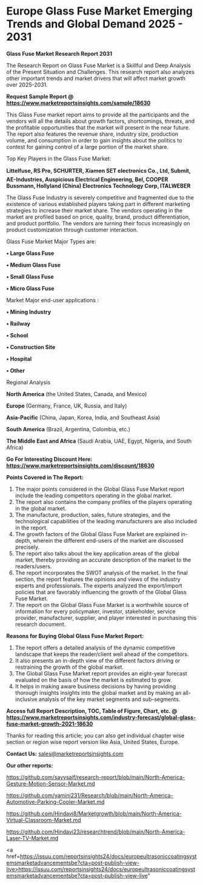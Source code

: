 # Europe Glass Fuse Market Emerging Trends and Global Demand 2025 - 2031

<strong>Glass Fuse Market Research Report 2031</strong>

The Research Report on Glass Fuse Market is a Skillful and Deep Analysis of the Present Situation and Challenges. This research report also analyzes other important trends and market drivers that will affect market growth over 2025-2031.

<strong>Request Sample Report @ <a href=https://www.marketreportsinsights.com/sample/18630>https://www.marketreportsinsights.com/sample/18630</a></strong>

This Glass Fuse market report aims to provide all the participants and the vendors will all the details about growth factors, shortcomings, threats, and the profitable opportunities that the market will present in the near future. The report also features the revenue share, industry size, production volume, and consumption in order to gain insights about the politics to contest for gaining control of a large portion of the market share.

Top Key Players in the Glass Fuse Market:

<strong>Littelfuse, RS Pro, SCHURTER, Xiamen SET electronics Co., Ltd, Submit, AE-Industries, Auspicious Electrical Engineering, Bel, COOPER Bussmann, Hollyland (China) Electronics Technology Corp, ITALWEBER</strong>

The Glass Fuse Industry is severely competitive and fragmented due to the existence of various established players taking part in different marketing strategies to increase their market share. The vendors operating in the market are profiled based on price, quality, brand, product differentiation, and product portfolio. The vendors are turning their focus increasingly on product customization through customer interaction.

Glass Fuse Market Major Types are:

<strong>• Large Glass Fuse

• Medium Glass Fuse

• Small Glass Fuse

• Micro Glass Fuse</strong>

Market Major end-user applications :

<strong>• Mining Industry

• Railway

• School

• Construction Site

• Hospital

• Other</strong>

Regional Analysis

</u><strong><b>North America</b></strong> (the United States, Canada, and Mexico)

<strong><b>Europe </b></strong>(Germany, France, UK, Russia, and Italy)

<strong><b>Asia-Pacific</b></strong> (China, Japan, Korea, India, and Southeast Asia)

<strong><b>South America</b></strong> (Brazil, Argentina, Colombia, etc.)

<strong><b>The Middle East and Africa</b></strong> (Saudi Arabia, UAE, Egypt, Nigeria, and South Africa)

<strong>Go For Interesting Discount Here: <a href=https://www.marketreportsinsights.com/discount/18630>https://www.marketreportsinsights.com/discount/18630</a></strong>

<strong>Points Covered in The Report:</strong>
<ol>
  <li>The major points considered in the Global Glass Fuse Market report include the leading competitors operating in the global market.</li>
  <li>The report also contains the company profiles of the players operating in the global market.</li>
  <li>The manufacture, production, sales, future strategies, and the technological capabilities of the leading manufacturers are also included in the report.</li>
  <li>The growth factors of the Global Glass Fuse Market are explained in-depth, wherein the different end-users of the market are discussed precisely.</li>
  <li>The report also talks about the key application areas of the global market, thereby providing an accurate description of the market to the readers/users.</li>
  <li>The report incorporates the SWOT analysis of the market. In the final section, the report features the opinions and views of the industry experts and professionals. The experts analyzed the export/import policies that are favorably influencing the growth of the Global Glass Fuse Market.</li>
  <li>The report on the Global Glass Fuse Market is a worthwhile source of information for every policymaker, investor, stakeholder, service provider, manufacturer, supplier, and player interested in purchasing this research document.</li>
</ol>
<strong>Reasons for Buying Global Glass Fuse Market Report:</strong>

<ol>
  <li>The report offers a detailed analysis of the dynamic competitive landscape that keeps the reader/client well ahead of the competitors.</li>
  <li>It also presents an in-depth view of the different factors driving or restraining the growth of the global market.</li>
  <li>The Global Glass Fuse Market report provides an eight-year forecast evaluated on the basis of how the market is estimated to grow.</li>
  <li>It helps in making aware business decisions by having providing thorough insights insights into the global market and by making an all-inclusive analysis of the key market segments and sub-segments.</li>
</ol>
<strong>Access full Report Description, TOC, Table of Figure, Chart, etc. @ <a href=https://www.marketreportsinsights.com/industry-forecast/global-glass-fuse-market-growth-2021-18630>https://www.marketreportsinsights.com/industry-forecast/global-glass-fuse-market-growth-2021-18630</a></strong>


Thanks for reading this article; you can also get individual chapter wise section or region wise report version like Asia, United States, Europe.

<strong>Contact Us:</strong>
sales@marketreportsinsights.com

<strong>Our other reports:</strong>

<a href=https://github.com/sayysaif/research-report/blob/main/North-America-Gesture-Motion-Sensor-Market.md>https://github.com/sayysaif/research-report/blob/main/North-America-Gesture-Motion-Sensor-Market.md</a>

<a href=https://github.com/yamini231/Research/blob/main/North-America-Automotive-Parking-Cooler-Market.md>https://github.com/yamini231/Research/blob/main/North-America-Automotive-Parking-Cooler-Market.md</a>

<a href=https://github.com/Hindavi8/Marketgrowth/blob/main/North-America-Virtual-Classroom-Market.md>https://github.com/Hindavi8/Marketgrowth/blob/main/North-America-Virtual-Classroom-Market.md</a>

<a href=https://github.com/Hindavi23/researchtrend/blob/main/North-America-Laser-TV-Market.md>https://github.com/Hindavi23/researchtrend/blob/main/North-America-Laser-TV-Market.md</a>

<a href=https://issuu.com/reportsinsights24/docs/europeultrasoniccoatingsystemsmarketadvancementsbe?cta=post-publish-view-live>https://issuu.com/reportsinsights24/docs/europeultrasoniccoatingsystemsmarketadvancementsbe?cta=post-publish-view-live</a>"
